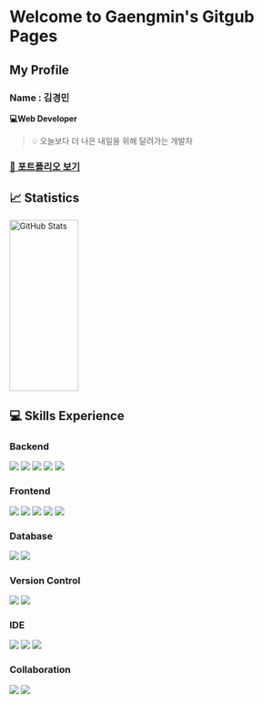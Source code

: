 # Welcome to Gaengmin's Gitgub Pages

## My Profile
### Name : 김경민
**💻Web Developer** 
> 💡 오늘보다 더 나은 내일을 위해 달려가는 개발자
###  [📄 포트폴리오 보기](https://github.com/gaengmin/gaengmin/blob/main/portfolio.pdf)
## 📈 Statistics
<img alt="GitHub Stats" src="https://github-readme-stats.vercel.app/api?username=gaengmin&show_icons=true&theme=holi" width="49%" height="300px"/>

## 💻 Skills Experience
### Backend
<p>
  <img src="https://img.shields.io/badge/java-007396?style=flat-square&logo=java&logoColor=white" />
  <img src="https://img.shields.io/badge/spring%20framework-6DB33F?style=flat-square&logo=spring&logoColor=white" />
  <img src="https://img.shields.io/badge/spring%20boot-6DB33F?style=flat-square&logo=spring-boot&logoColor=white" />
  <img src="https://img.shields.io/badge/mybatis-FF5733?style=flat-square&logo=&logoColor=white" />
  <img src="https://img.shields.io/badge/jpa-007396?style=flat-square&logo=&logoColor=white" />
</p>

### Frontend
<p>
  <img src="https://img.shields.io/badge/vue.js-4FC08D?style=flat-square&logo=vue.js&logoColor=white" />
  <img src="https://img.shields.io/badge/html5-E34F26?style=flat-square&logo=html5&logoColor=white" />
  <img src="https://img.shields.io/badge/css3-1572B6?style=flat-square&logo=css3&logoColor=white" />
  <img src="https://img.shields.io/badge/javascript-F7DF1E?style=flat-square&logo=javascript&logoColor=black" />
  <img src="https://img.shields.io/badge/thymeleaf-005F0F?style=flat-square&logo=thymeleaf&logoColor=white" />
</p>

### Database
<p>
  <img src="https://img.shields.io/badge/oracle-F80000?style=flat-square&logo=oracle&logoColor=white" />
  <img src="https://img.shields.io/badge/mysql-4479A1?style=flat-square&logo=mysql&logoColor=white" />
</p>

### Version Control
<p>
  <img src="https://img.shields.io/badge/git-F05032?style=flat-square&logo=git&logoColor=white" />
  <img src="https://img.shields.io/badge/github-181717?style=flat-square&logo=github&logoColor=white" />
</p>

### IDE
<p>
  <img src="https://img.shields.io/badge/intellij%20idea-000000?style=flat-square&logo=intellij-idea&logoColor=white" />
  <img src="https://img.shields.io/badge/eclipse-2C2255?style=flat-square&logo=eclipse&logoColor=white" />
  <img src="https://img.shields.io/badge/visual%20studio%20code-007ACC?style=flat-square&logo=visual-studio-code&logoColor=white" />
</p>

### Collaboration
<p>
  <img src="https://img.shields.io/badge/notion-000000?style=flat-square&logo=notion&logoColor=white" />
  <img src="https://img.shields.io/badge/figma-F24E1E?style=flat-square&logo=figma&logoColor=white" />
</p>
